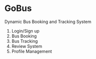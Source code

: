 # GoBus
Dynamic Bus Booking and Tracking System
1. Login/Sign up 
2. Bus Booking
3. Bus Tracking
4. Review System
5. Profile Management
